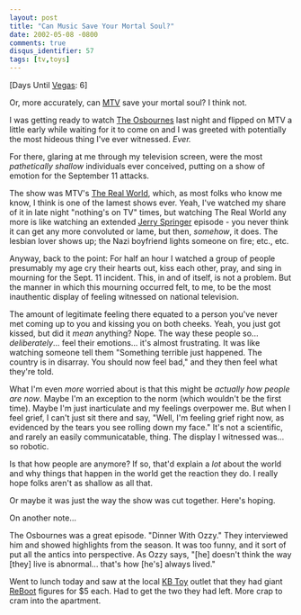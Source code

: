 ```yaml
---
layout: post
title: "Can Music Save Your Mortal Soul?"
date: 2002-05-08 -0800
comments: true
disqus_identifier: 57
tags: [tv,toys]
---
```

[Days Until [Vegas](/archive/2002/04/08/vegas-baby-vegas.aspx): 6]
 
 Or, more accurately, can [MTV](http://www.mtv.com) save your mortal
soul? I think not.
 
 I was getting ready to watch [The
Osbournes](http://www.mtv.com/onair/osbournes/) last night and flipped
on MTV a little early while waiting for it to come on and I was greeted
with potentially the most hideous thing I've ever witnessed. *Ever.*
 
 For there, glaring at me through my television screen, were the most
*pathetically shallow* individuals ever conceived, putting on a show of
emotion for the September 11 attacks.
 
 The show was MTV's [The Real
World](http://www.mtv.com/onair/realworld/), which, as most folks who
know me know, I think is one of the lamest shows ever. Yeah, I've
watched my share of it in late night "nothing's on TV" times, but
watching The Real World any more is like watching an extended [Jerry
Springer](http://www.jerryspringer.com/) episode - you never think it
can get any more convoluted or lame, but then, *somehow*, it does. The
lesbian lover shows up; the Nazi boyfriend lights someone on fire; etc.,
etc.
 
 Anyway, back to the point: For half an hour I watched a group of people
presumably my age cry their hearts out, kiss each other, pray, and sing
in mourning for the Sept. 11 incident. This, in and of itself, is not a
problem. But the manner in which this mourning occurred felt, to me, to
be the most inauthentic display of feeling witnessed on national
television.
 
 The amount of legitimate feeling there equated to a person you've never
met coming up to you and kissing you on both cheeks. Yeah, you just got
kissed, but did it *mean* anything? Nope. The way these people so...
*deliberately*... feel their emotions... it's almost frustrating. It was
like watching someone tell them "Something terrible just happened. The
country is in disarray. You should now feel bad," and they then feel
what they're told.
 
 What I'm even *more* worried about is that this might be *actually how
people are now*. Maybe I'm an exception to the norm (which wouldn't be
the first time). Maybe I'm just inarticulate and my feelings overpower
me. But when I feel grief, I can't just sit there and say, "Well, I'm
feeling grief right now, as evidenced by the tears you see rolling down
my face." It's not a scientific, and rarely an easily communicatable,
thing. The display I witnessed was... so robotic.
 
 Is that how people are anymore? If so, that'd explain a *lot* about the
world and why things that happen in the world get the reaction they do.
I really hope folks aren't as shallow as all that.
 
 Or maybe it was just the way the show was cut together. Here's hoping.
 
 On another note...
 
 The Osbournes was a great episode. "Dinner With Ozzy." They interviewed
him and showed highlights from the season. It was too funny, and it sort
of put all the antics into perspective. As Ozzy says, "[he] doesn't
think the way [they] live is abnormal... that's how [he's] always
lived."
 
 Went to lunch today and saw at the local [KB
Toy](http://www.kbtoy.com/) outlet that they had giant
[ReBoot](http://www.reboot.com/) figures for \$5 each. Had to get the
two they had left. More crap to cram into the apartment.
